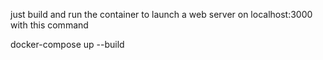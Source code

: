 just build and run the container to launch a web server on localhost:3000 with this command

docker-compose up --build
